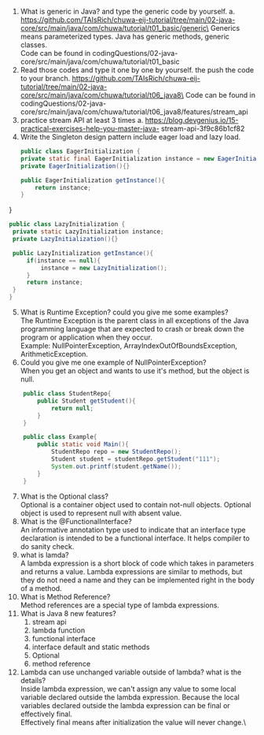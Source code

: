 1. What is generic in Java? and type the generic code by yourself.
   a. https://github.com/TAIsRich/chuwa-eij-tutorial/tree/main/02-java-core/src/main/java/com/chuwa/tutorial/t01_basic/generic\
   Generics means parameterized types. Java has generic methods, generic classes.\
   Code can be found in codingQuestions/02-java-core/src/main/java/com/chuwa/tutorial/t01_basic
2. Read those codes and type it one by one by yourself. the push the code to your branch.
   https://github.com/TAIsRich/chuwa-eij-tutorial/tree/main/02-java-core/src/main/java/com/chuwa/tutorial/t06_java8\
    Code can be found in codingQuestions/02-java-core/src/main/java/com/chuwa/tutorial/t06_java8/features/stream_api
3. practice stream API at least 3 times
   a. https://blog.devgenius.io/15-practical-exercises-help-you-master-java- stream-api-3f9c86b1cf82
4. Write the Singleton design pattern include eager load and lazy load.
    ```java
   public class EagerInitialization {
    private static final EagerInitialization instance = new EagerInitialization();
    private EagerInitialization(){}

    public EagerInitialization getInstance(){
        return instance;
    }
}
   ```java
   public class LazyInitialization {
    private static LazyInitialization instance;
    private LazyInitialization(){}

    public LazyInitialization getInstance(){
        if(instance == null){
            instance = new LazyInitialization();
        }
        return instance;
    }
}

   ```
5. What is Runtime Exception? could you give me some examples?\
   The Runtime Exception is the parent class in all exceptions of the Java programming language that are expected to crash or break down the program or application when they occur.\
Example: NullPointerException, ArrayIndexOutOfBoundsException, ArithmeticException.
6. Could you give me one example of NullPointerException?\
When you get an object and wants to use it's method, but the object is null.
```java
    public class StudentRepo{
        public Student getStudent(){
            return null;
        }
    }
```
```java
    public class Example{
        public static void Main(){
            StudentRepo repo = new StudentRepo();
            Student student = studentRepo.getStudent("111");
            System.out.printf(student.getName());
        }
    }
```
7. What is the Optional class?\
   Optional is a container object used to contain not-null objects. Optional object is used to represent null with absent value.
8. What is the @FunctionalInterface? \
An informative annotation type used to indicate that an interface type declaration is intended to be a functional interface. It helps compiler to do sanity check.
9. what is lamda?\
   A lambda expression is a short block of code which takes in parameters and returns a value. Lambda expressions are similar to methods, but they do not need a name and they can be implemented right in the body of a method.
10. What is Method Reference?\
    Method references are a special type of lambda expressions.
11. What is Java 8 new features?
    1. stream api
    2. lambda function
    3. functional interface
    4. interface default and static methods
    5. Optional
    6. method reference
12. Lambda can use unchanged variable outside of lambda? what is the details?\
    Inside lambda expression, we can't assign any value to some local variable declared outside the lambda expression. Because the local variables declared outside the lambda expression can be final or effectively final.\
    Effectively final means after initialization the value will never change.\
